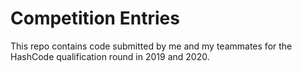 # Competition Entries

This repo contains code submitted by me and my teammates for the HashCode qualification round in 2019 and 2020.